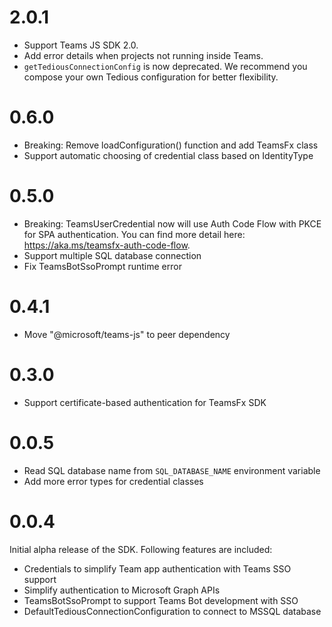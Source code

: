 # 2.0.1
- Support Teams JS SDK 2.0.
- Add error details when projects not running inside Teams.
- `getTediousConnectionConfig` is now deprecated. We recommend you compose your own Tedious configuration for better flexibility.

# 0.6.0
- Breaking: Remove loadConfiguration() function and add TeamsFx class
- Support automatic choosing of credential class based on IdentityType

# 0.5.0
- Breaking: TeamsUserCredential now will use Auth Code Flow with PKCE for SPA authentication. You can find more detail here: https://aka.ms/teamsfx-auth-code-flow.
- Support multiple SQL database connection
- Fix TeamsBotSsoPrompt runtime error

# 0.4.1
- Move "@microsoft/teams-js" to peer dependency

# 0.3.0
- Support certificate-based authentication for TeamsFx SDK

# 0.0.5

- Read SQL database name from `SQL_DATABASE_NAME` environment variable
- Add more error types for credential classes

# 0.0.4

Initial alpha release of the SDK. Following features are included:

- Credentials to simplify Team app authentication with Teams SSO support
- Simplify authentication to Microsoft Graph APIs
- TeamsBotSsoPrompt to support Teams Bot development with SSO
- DefaultTediousConnectionConfiguration to connect to MSSQL database
